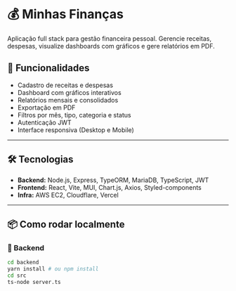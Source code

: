 # 💰 Minhas Finanças

Aplicação full stack para gestão financeira pessoal. Gerencie receitas, despesas, visualize dashboards com gráficos e gere relatórios em PDF.

## 🚀 Funcionalidades

- Cadastro de receitas e despesas
- Dashboard com gráficos interativos
- Relatórios mensais e consolidados
- Exportação em PDF
- Filtros por mês, tipo, categoria e status
- Autenticação JWT
- Interface responsiva (Desktop e Mobile)

---

## 🛠️ Tecnologias

- **Backend:** Node.js, Express, TypeORM, MariaDB, TypeScript, JWT
- **Frontend:** React, Vite, MUI, Chart.js, Axios, Styled-components
- **Infra:** AWS EC2, Cloudflare, Vercel

---

## 📦 Como rodar localmente

### 🔧 Backend

```bash
cd backend
yarn install # ou npm install
cd src
ts-node server.ts
